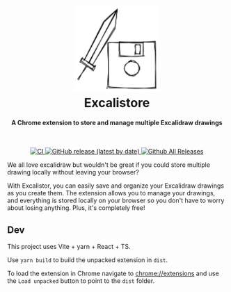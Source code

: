 <h1 align="center">
  <br>
  <img src="public/images/icon128.png" alt="Excalistore" width="200">
  <br>
  Excalistore
  <br>
</h1>

<h4 align="center">A Chrome extension to store and manage multiple Excalidraw drawings</h4>
<br/>
<p align="center">

<a href="https://github.com/andrewinci/excalistore/actions/workflows/ci.yml">
    <img src="https://github.com/andrewinci/excalistore/actions/workflows/ci.yml/badge.svg" alt="CI"/>
</a>
<a href="https://github.com/andrewinci/excalistore/releases/latest/" > 
    <img alt="GitHub release (latest by date)" src="https://img.shields.io/github/v/release/andrewinci/excalistore?style=flat">
</a>
<a href="https://github.com/andrewinci/excalistore/releases/latest/" > 
    <img alt="Github All Releases" src="https://img.shields.io/github/downloads/andrewinci/excalistore/total.svg">
</a>

</p>

We all love excalidraw but wouldn't be great if you could store multiple drawing locally without leaving your browser?

With Excalistor, you can easily save and organize your Excalidraw drawings as you create them. The extension allows you to manage your drawings, and everything is stored locally on your browser so you don't have to worry about losing anything. Plus, it's completely free!

## Dev

This project uses Vite + yarn + React + TS.

Use `yarn build` to build the unpacked extension in `dist`.

To load the extension in Chrome navigate to [chrome://extensions](chrome://extensions/) and use the `Load unpacked` button to point to the `dist` folder.
